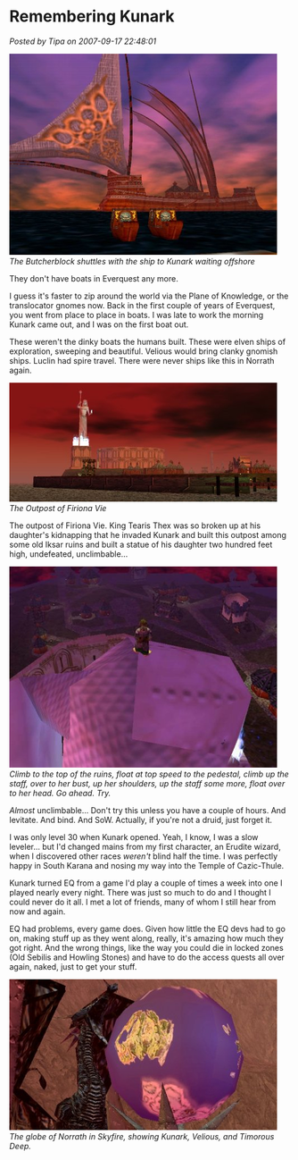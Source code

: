 # Remembering Kunark 

*Posted by Tipa on 2007-09-17 22:48:01*

![kunarkboat.jpg](../uploads/2007/09/kunarkboat.jpg)
*The Butcherblock shuttles with the ship to Kunark waiting offshore*

They don't have boats in Everquest any more.

I guess it's faster to zip around the world via the Plane of Knowledge, or the translocator gnomes now. Back in the first couple of years of Everquest, you went from place to place in boats. I was late to work the morning Kunark came out, and I was on the first boat out.

These weren't the dinky boats the humans built. These were elven ships of exploration, sweeping and beautiful. Velious would bring clanky gnomish ships. Luclin had spire travel. There were never ships like this in Norrath again.

![fv.jpg](../uploads/2007/09/fv.jpg)
*The Outpost of Firiona Vie*

The outpost of Firiona Vie. King Tearis Thex was so broken up at his daughter's kidnapping that he invaded Kunark and built this outpost among some old Iksar ruins and built a statue of his daughter two hundred feet high, undefeated, unclimbable...

![fvstatue.jpg](../uploads/2007/09/fvstatue.jpg)
*Climb to the top of the ruins, float at top speed to the pedestal, climb up the staff, over to her bust, up her shoulders, up the staff some more, float over to her head. Go ahead. Try.*

*Almost* unclimbable... Don't try this unless you have a couple of hours. And levitate. And bind. And SoW. Actually, if you're not a druid, just forget it.

I was only level 30 when Kunark opened. Yeah, I know, I was a slow leveler... but I'd changed mains from my first character, an Erudite wizard, when I discovered other races *weren't* blind half the time. I was perfectly happy in South Karana and nosing my way into the Temple of Cazic-Thule.

Kunark turned EQ from a game I'd play a couple of times a week into one I played nearly every night. There was just so much to do and I thought I could never do it all. I met a lot of friends, many of whom I still hear from now and again.

EQ had problems, every game does. Given how little the EQ devs had to go on, making stuff up as they went along, really, it's amazing how much they got right. And the wrong things, like the way you could die in locked zones (Old Sebilis and Howling Stones) and have to do the access quests all over again, naked, just to get your stuff.

![norrath.jpg](../uploads/2007/09/norrath.jpg)
*The globe of Norrath in Skyfire, showing Kunark, Velious, and Timorous Deep.*








